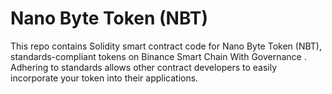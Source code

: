 # Nano Byte Token (NBT)

This repo contains Solidity smart contract code for Nano Byte Token (NBT), standards-compliant tokens on Binance Smart Chain With Governance . Adhering to standards allows other contract developers to easily incorporate your token into their applications.